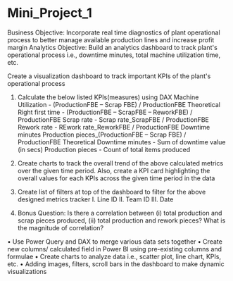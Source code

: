 # Mini_Project_1

 Business Objective: Incorporate real time diagnostics of plant operational process to better manage available production lines and increase profit margin
 Analytics Objective: Build an analytics dashboard to track plant's operational process i.e., downtime minutes, total machine utilization time, etc.
 
Create a visualization dashboard to track important KPIs of the plant's operational process 
1. Calculate the below listed KPIs(measures) using DAX 
Machine Utilization - (ProductionFBE – Scrap FBE) / ProductionFBE Theoretical
Right first time - (ProductionFBE – ScrapFBE – ReworkFBE) / ProductionFBE
Scrap rate - Scrap rate_ScrapFBE / ProductionFBE 
Rework rate - REwork rate_ReworkFBE / ProductionFBE 
Downtime minutes Production pieces_(ProductionFBE – Scrap FBE) / ProductionFBE Theoretical
Downtime minutes - Sum of downtime value (in secs)
Production pieces - Count of total items produced

2. Create charts to track the overall trend of the above calculated metrics over the given time period. Also, create a KPI card highlighting the overall values for each KPIs across the given time period in the data
 
3. Create list of filters at top of the dashboard to filter for the above designed metrics tracker
I. Line ID
II. Team ID
III. Date

4. Bonus Question: Is there a correlation between (i) total production and scrap pieces produced, (ii) total production and rework pieces? What is the magnitude of correlation?
  

• Use Power Query and DAX to merge various data sets together
• Create new columns/ calculated field in Power BI using pre-existing columns and formulae
• Create charts to analyze data i.e., scatter plot, line chart, KPIs, etc.
• Adding images, filters, scroll bars in the dashboard to make dynamic visualizations
